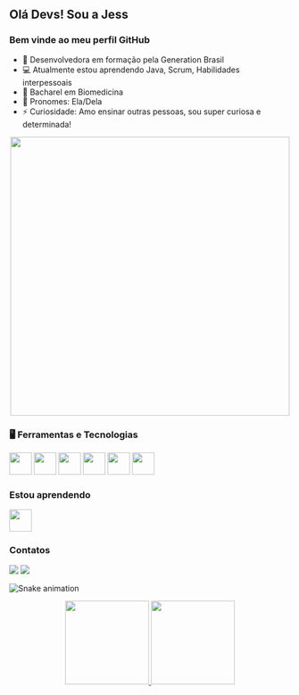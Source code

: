 ## Olá Devs! Sou a Jess
### Bem vinde ao meu perfil GitHub

- 🏫 Desenvolvedora em formação pela Generation Brasil
- 💻 Atualmente estou aprendendo Java, Scrum, Habilidades interpessoais
- 🔬 Bacharel em Biomedicina
- 💃 Pronomes: Ela/Dela
- ⚡ Curiosidade:  Amo ensinar outras pessoas, sou super curiosa e determinada!

<p align="center">
  <img src="https://super.abril.com.br/wp-content/uploads/2016/09/super_imggato_digitando_0.gif" width="500">
</p>

### 🖥️ Ferramentas e Tecnologias
<img src="https://cdn.jsdelivr.net/gh/devicons/devicon/icons/html5/html5-original.svg" width="40" height="40"/>     <img src="https://cdn.jsdelivr.net/gh/devicons/devicon/icons/css3/css3-original.svg" width="40" height="40"/>     <img src="https://cdn.jsdelivr.net/gh/devicons/devicon/icons/javascript/javascript-original.svg" width="40" height="40"/>     <img src="https://cdn.jsdelivr.net/gh/devicons/devicon/icons/git/git-original.svg" width="40" height="40"/>     <img src="https://cdn.jsdelivr.net/gh/devicons/devicon/icons/github/github-original.svg" width="40" height="40"/>     <img src="https://cdn.jsdelivr.net/gh/devicons/devicon/icons/trello/trello-plain.svg" width="40" height="40"/>

### Estou aprendendo
<img src="https://cdn.jsdelivr.net/gh/devicons/devicon/icons/java/java-original.svg" width="40" height="40"/> 

### Contatos
<div>
<a href="https://www.linkedin.com/in/jessicacurti" target="_blank"><img src="https://img.shields.io/badge/-LinkedIn-%230077B5?style=for-the-badge&logo=linkedin&logoColor=white" target="_blank"></a>   
<a href = "mailto:jessica.m.curti@gmail.com"><img src="https://img.shields.io/badge/Gmail-D14836?style=for-the-badge&logo=gmail&logoColor=white" target="_blank"></a>
</div>

![Snake animation](https://github.com/Jess-Curti/Jess-Curti/blob/output/github-contribution-grid-snake.svg)

<p align="center">
<a href="https://github.com/Jess-Curti">
<img height="150em" src="https://github-readme-stats-eight-theta.vercel.app/api?username=Jess-Curti&show_icons=true&theme=algolia&include_all_commits=true&count_private=true"/>
<img height="150em" src="https://github-readme-stats-eight-theta.vercel.app/api/top-langs/?username=Jess-Curti&layout=compact&langs_count=8&theme=algolia"/>
</a>
</p>
